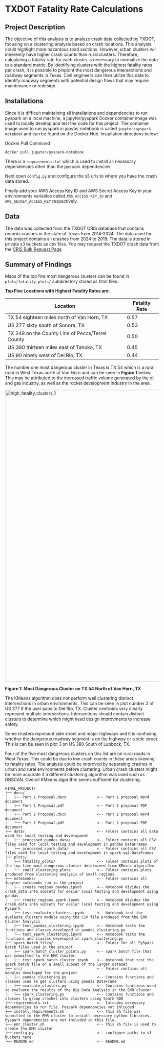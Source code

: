 # TXDOT Fatality Rate Calculations

## Project Description

The objective of this analysis is to analyze crash data collected by TXDOT, focusing on a clustering analysis based on crash locations. This analysis could highlight more hazardous road sections. However, urban clusters will inherently have higher crash counts than rural clusters. Therefore, calculating a fatality rate for each cluster is necessary to normalize the data to a standard metric. By identifying clusters with the highest fatality rates per crash, it is possible to pinpoint the most dangerous intersections and roadway segments in Texas. Civil engineers can then utilize this data to identify roadway segments with potential design flaws that may require maintenance or redesign.

## Installations

Since it is difficult maintaining all installations and dependencies to run pyspark on a local machine, a jupyter/pyspark Docker container image was used to locally develop and test the code for this project. The container image used to run pyspark in jupyter notebook is called `jupyter/pyspark-notebook` and can be found on the Docker Hub. Installation directions below:

Docker Pull Command

`docker pull jupyter/pyspark-notebook`

There is a `requirements.txt` which is used to install all necessary dependencies other than the pyspark dependencies

Next open `config.py` and configure the s3 urls to where you have the crash data stored. 

Finally add your AWS Access Key ID and AWS Secret Access Key in your environments variables called `AWS_ACCESS_KEY_ID` and `AWS_SECRET_ACCESS_KEY` respectively.

## Data

The data was collected from the TXDOT CRIS database that contains records crashes in the state of Texas from 2014-2024. The data used for this project contains all crashes from 2024 to 2019. The data is stored in private s3 buckets as csv files. You may request the TXDOT crash data from the [CRIS Bulk Request Page](https://www.txdot.gov/apps-cg/crash_records/form.htm).

## Summary of Findings

Maps of the top five most dangerous clusters can be found in `plots/fatality_plots/` subdirectory stored as html files.

**Top Five Locations with Highest Fatality Rates are:**

| Location                                   | Fatality Rate |
|--------------------------------------------|---------------|
| TX 54 eighteen miles north of Van Horn, TX                 | 0.57          |
| US 277 sixty south of Sonora, TX                  | 0.53          |
| TX 349 on the County Line of Pecos/Terrel County | 0.50          |
|US 380 thirteen miles east of Tahoka, TX                | 0.45          |
| US 90 ninety west of Del Rio, TX                      | 0.44          |


The number one most dangerous cluster in Texas is TX 54 which is a rural road in West Texas north of Van Horn and can be seen in **Figure 1** below. This may be attributed to the increased traffic volume generated by the oil and gas industry, as well as the rocket development industry in the area.


<img width="953" alt="high_fatality_clusters_1" src="https://github.com/user-attachments/assets/8197d3e7-421c-470f-aceb-6fa7b5b7c498">

**Figure 1: Most Dangerous Cluster on TX 54 North of Van Horn, TX**

The KMeans algorithm does not perform well clustering distinct intersections in urban environments. This can be seen in plot number 2 of US 277 if the user pans to Del Rio, TX. Cluster centroids very clearly represent multiple intersections. Intersections should contain distinct clusters to determine which might need design improvments to increase safety.

Some clusters represent side street and major highways and it is confusing whether the dangerous roadway segment is on the highway or a side street. This is can be seen in plot 3 on US 380 South of Lubbock, TX. 

Four of the five most dangerous clusters on this list are on rural roads in West Texas. This could be due to low crash counts in these areas skewing to fatality rates. The analysis could be improved by separating crashes in urban and rural environments before clustering. Urban crash clusters might be more accurate if a different clustering algorithm was used such as DBSCAN. Overall KMeans algorithm seems sufficient for clustering.

```
FINAL_PROJECT/
├── docs/
│   ├── Part 1 Proposal.docx              <-- Part 1 proposal Word document
│   ├── Part 1 Proposal.pdf               <-- Part 1 proposal PDF document
│   ├── Part 2 Proposal.docx              <-- Part 2 proposal Word document
│   └── Part 2 Proposal.pdf               <-- Part 2 proposal PDF document
├── data/                                 <-- Folder contains all data used for local testing and development 
│   ├── processed_pandas_data/            <-- Folder contains all CSV files used for local testing and development in pandas DataFrames
│   └── processed_spark_data/             <-- Folder contains all CSV files used for local testing and development in spark.sql.DataFrames
├── plots/ 
│   ├── fatality_plots/                   <-- Folder contains plots of the top five most dangerous cluster determined from KMeans algorithm
│   └── small_clustering_plots            <-- Folder contains plots produced from clustering analysis of small regions
├── notebooks/                            <-- Folder contains all Jupyter notebooks run in the project
│   ├── create_regions_pandas.ipynb       <-- Notebook divides the crash_data into subsets for easier local testing and development using pandas
│   ├── create_regions_spark.ipynb        <-- Notebook divides the crash_data into subsets for easier local testing and development using PySpark
│   ├── test_evaluate_clusters.ipynb      <-- Notebook test the evaluate_clusters module using the CSV file produced from the EMR Cluster Analysis
│   ├── test_pandas_clustering.ipynb      <-- Notebook tests the functions and classes developed in pandas_clustering.py
│   └── test_spark_clustering.ipynb       <-- Notebook tests the functions and classes developed in spark_clustering.py
├── spark_batch_files/                    <-- Folder for all PySpark batch files used in the project
│   ├── spark_batch_cluster_points.py     <-- spark batch file that was submitted to the EMR cluster 
│   ├── test_spark_batch_cluster.ipynb    <-- Notebook that test the spark batch file on a small subset of the larger dataset
├── src/                                  <-- Folder contains all modules developed for the project
│   ├── pandas_clustering.py              <-- Contains functions and classes used to get clusters using pandas DataFrame
│   ├── evaluate_clusters.py              <-- Contains functions used to evaluate the results of the Big Data Analysis in the EMR cluster
│   └── spark_clustering.py               <-- Contains functions and classes to group crashes into clusters using Spark RDD
├── requirements.txt                      <-- Inlcudes necessary dependencies to run file. Pyspark dependencies not inlcuded!
├── install_requirements.sh               <-- This sh file was submitted to the EMR cluster to install necessary python libraries. Pyspark dependencies are not included in this file.
├── emr_cluster.sh                        <-- This sh file is used to create the EMR cluster 
├── config.py                             <-- configure paths to s3 buckets here
└── README.md                             <-- README.md
```
